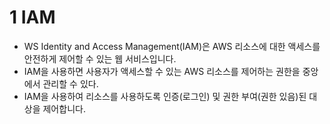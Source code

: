 # 1 IAM

- WS Identity and Access Management(IAM)은 AWS 리소스에 대한 액세스를 안전하게 제어할 수 있는 웹 서비스입니다. 
- IAM을 사용하면 사용자가 액세스할 수 있는 AWS 리소스를 제어하는 권한을 중앙에서 관리할 수 있다. 
- IAM을 사용하여 리소스를 사용하도록 인증(로그인) 및 권한 부여(권한 있음)된 대상을 제어합니다.

